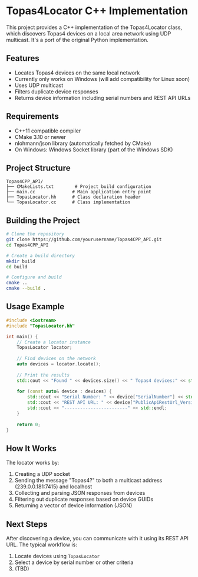 # Topas4Locator C++ Implementation

This project provides a C++ implementation of the Topas4Locator class, which discovers Topas4 devices on a local area network using UDP multicast. It's a port of the original Python implementation.

## Features

- Locates Topas4 devices on the same local network
- Currently only works on Windows (will add compatibility for Linux soon)
- Uses UDP multicast
- Filters duplicate device responses
- Returns device information including serial numbers and REST API URLs

## Requirements

- C++11 compatible compiler
- CMake 3.10 or newer
- nlohmann/json library (automatically fetched by CMake)
- On Windows: Windows Socket library (part of the Windows SDK)

## Project Structure

```
Topas4CPP_API/
├── CMakeLists.txt        # Project build configuration
├── main.cc              # Main application entry point
├── TopasLocator.hh      # Class declaration header
└── TopasLocator.cc      # Class implementation
```

## Building the Project

```bash
# Clone the repository
git clone https://github.com/yourusername/Topas4CPP_API.git 
cd Topas4CPP_API

# Create a build directory
mkdir build
cd build

# Configure and build
cmake ..
cmake --build .
```

## Usage Example

```cpp
#include <iostream>
#include "TopasLocator.hh"

int main() {
    // Create a locator instance
    TopasLocator locator;
    
    // Find devices on the network
    auto devices = locator.locate();
    
    // Print the results
    std::cout << "Found " << devices.size() << " Topas4 devices:" << std::endl;
    
    for (const auto& device : devices) {
        std::cout << "Serial Number: " << device["SerialNumber"] << std::endl;
        std::cout << "REST API URL: " << device["PublicApiRestUrl_Version0"] << std::endl;
        std::cout << "------------------------" << std::endl;
    }
    
    return 0;
}
```

## How It Works

The locator works by:

1. Creating a UDP socket
2. Sending the message "Topas4?" to both a multicast address (239.0.0.181:7415) and localhost
3. Collecting and parsing JSON responses from devices
4. Filtering out duplicate responses based on device GUIDs
5. Returning a vector of device information (JSON)

## Next Steps

After discovering a device, you can communicate with it using its REST API URL. The typical workflow is:

1. Locate devices using `TopasLocator`
2. Select a device by serial number or other criteria
3. (TBD)
